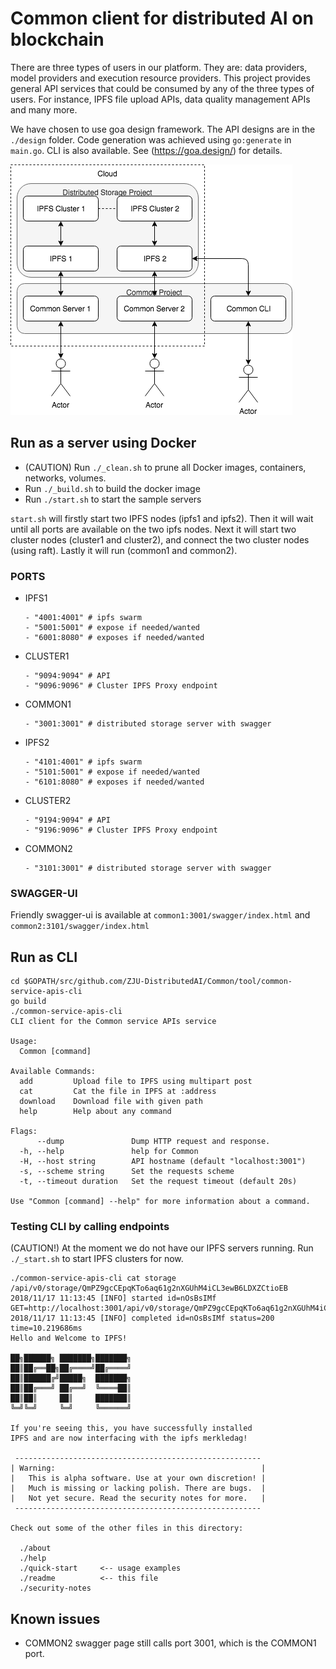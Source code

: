 # Common client for distributed AI on blockchain

There are three types of users in our platform. They are: data providers, model providers and execution resource 
providers. This project provides general API services that could be consumed by any of the three types of users. For 
instance, IPFS file upload APIs, data quality management APIs and many more.

We have chosen to use goa design framework. The API designs are in the `./design` folder. Code generation was 
achieved using `go:generate` in `main.go`. CLI is also available. See (https://goa.design/) for details.

![alt text](common_architecture.png)

## Run as a server using Docker

- (CAUTION) Run `./_clean.sh` to prune all Docker images, containers, networks, volumes.
- Run `./_build.sh` to build the docker image
- Run `./start.sh` to start the sample servers

`start.sh` will firstly start two IPFS nodes (ipfs1 and ipfs2). Then it will wait until all ports are available on 
the two ipfs nodes. Next it will start two cluster nodes (cluster1 and cluster2), and connect the two cluster nodes 
(using raft). Lastly it will run (common1 and common2).

### PORTS
- IPFS1

      - "4001:4001" # ipfs swarm
      - "5001:5001" # expose if needed/wanted
      - "6001:8080" # exposes if needed/wanted
      
- CLUSTER1

      - "9094:9094" # API
      - "9096:9096" # Cluster IPFS Proxy endpoint
      
- COMMON1

      - "3001:3001" # distributed storage server with swagger

- IPFS2

      - "4101:4001" # ipfs swarm
      - "5101:5001" # expose if needed/wanted
      - "6101:8080" # exposes if needed/wanted
      
- CLUSTER2

      - "9194:9094" # API
      - "9196:9096" # Cluster IPFS Proxy endpoint
      
- COMMON2

      - "3101:3001" # distributed storage server with swagger
      
      
### SWAGGER-UI

Friendly swagger-ui is available at `common1:3001/swagger/index.html` and `common2:3101/swagger/index.html`

## Run as CLI
    cd $GOPATH/src/github.com/ZJU-DistributedAI/Common/tool/common-service-apis-cli
    go build
    ./common-service-apis-cli 
    CLI client for the Common service APIs service
    
    Usage:
      Common [command]
    
    Available Commands:
      add         Upload file to IPFS using multipart post
      cat         Cat the file in IPFS at :address
      download    Download file with given path
      help        Help about any command
    
    Flags:
          --dump               Dump HTTP request and response.
      -h, --help               help for Common
      -H, --host string        API hostname (default "localhost:3001")
      -s, --scheme string      Set the requests scheme
      -t, --timeout duration   Set the request timeout (default 20s)
    
    Use "Common [command] --help" for more information about a command.

### Testing CLI by calling endpoints

(CAUTION!) At the moment we do not have our IPFS servers running. Run `./_start.sh` to start IPFS clusters for now.

    ./common-service-apis-cli cat storage /api/v0/storage/QmPZ9gcCEpqKTo6aq61g2nXGUhM4iCL3ewB6LDXZCtioEB
    2018/11/17 11:13:45 [INFO] started id=nOsBsIMf GET=http://localhost:3001/api/v0/storage/QmPZ9gcCEpqKTo6aq61g2nXGUhM4iCL3ewB6LDXZCtioEB
    2018/11/17 11:13:45 [INFO] completed id=nOsBsIMf status=200 time=10.219686ms
    Hello and Welcome to IPFS!
    
    ██╗██████╗ ███████╗███████╗
    ██║██╔══██╗██╔════╝██╔════╝
    ██║██████╔╝█████╗  ███████╗
    ██║██╔═══╝ ██╔══╝  ╚════██║
    ██║██║     ██║     ███████║
    ╚═╝╚═╝     ╚═╝     ╚══════╝
    
    If you're seeing this, you have successfully installed
    IPFS and are now interfacing with the ipfs merkledag!
    
     -------------------------------------------------------
    | Warning:                                              |
    |   This is alpha software. Use at your own discretion! |
    |   Much is missing or lacking polish. There are bugs.  |
    |   Not yet secure. Read the security notes for more.   |
     -------------------------------------------------------
    
    Check out some of the other files in this directory:
    
      ./about
      ./help
      ./quick-start     <-- usage examples
      ./readme          <-- this file
      ./security-notes


## Known issues
* COMMON2 swagger page still calls port 3001, which is the COMMON1 port.
